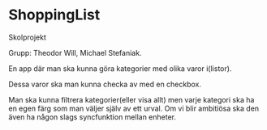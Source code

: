 # ShoppingList
Skolprojekt

Grupp: Theodor Will, Michael Stefaniak.

En app där man ska kunna göra kategorier med olika varor i(listor).

Dessa varor ska man kunna checka av med en checkbox.

Man ska kunna filtrera kategorier(eller visa allt) men varje kategori ska ha en egen färg som man väljer själv av ett urval. 
Om vi blir ambitiösa ska den även ha någon slags syncfunktion mellan enheter.
